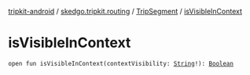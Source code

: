 [tripkit-android](../../index.md) / [skedgo.tripkit.routing](../index.md) / [TripSegment](index.md) / [isVisibleInContext](./is-visible-in-context.md)

# isVisibleInContext

`open fun isVisibleInContext(contextVisibility: `[`String`](https://kotlinlang.org/api/latest/jvm/stdlib/kotlin/-string/index.html)`!): `[`Boolean`](https://kotlinlang.org/api/latest/jvm/stdlib/kotlin/-boolean/index.html)